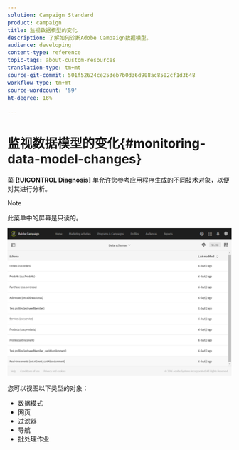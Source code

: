 ```yaml
---
solution: Campaign Standard
product: campaign
title: 监视数据模型的变化
description: 了解如何诊断Adobe Campaign数据模型。
audience: developing
content-type: reference
topic-tags: about-custom-resources
translation-type: tm+mt
source-git-commit: 501f52624ce253eb7b0d36d908ac8502cf1d3b48
workflow-type: tm+mt
source-wordcount: '59'
ht-degree: 16%

---
```



# 监视数据模型的变化{#monitoring-data-model-changes}

菜 **[!UICONTROL Diagnosis]** 单允许您参考应用程序生成的不同技术对象，以便对其进行分析。

>[!NOTE]
>
>此菜单中的屏幕是只读的。

![](assets/diagnostic.png)

您可以视图以下类型的对象：

* 数据模式
* 网页
* 过滤器
* 导航
* 批处理作业

